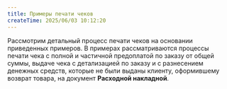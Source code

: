 ```yaml
---
title: Примеры печати чеков
createTime: 2025/06/03 10:12:20
---
```

Рассмотрим детальный процесс печати чеков на основании приведенных примеров. В примерах рассматриваются процессы печати чека с полной и частичной предоплатой по заказу от общей суммы, выдаче чека с детализацией по заказу и с разнесением денежных средств, которые не были выданы клиенту, оформившему возврат товара, на документ **Расходной накладной**.